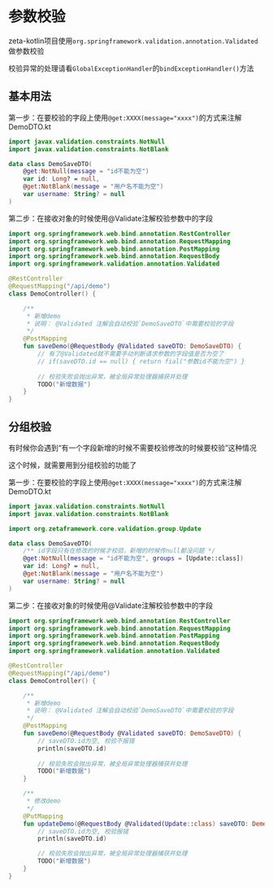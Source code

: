 # 参数校验

zeta-kotlin项目使用`org.springframework.validation.annotation.Validated`做参数校验

校验异常的处理请看`GlobalExceptionHandler`的`bindExceptionHandler()`方法

## 基本用法

第一步：在要校验的字段上使用`@get:XXXX(message="xxxx")`的方式来注解
DemoDTO.kt
```kotlin
import javax.validation.constraints.NotNull
import javax.validation.constraints.NotBlank

data class DemoSaveDTO(
    @get:NotNull(message = "id不能为空")
    var id: Long? = null,
    @get:NotBlank(message = "用户名不能为空")
    var username: String? = null
)
```

第二步：在接收对象的时候使用@Validate注解校验参数中的字段
```kotlin
import org.springframework.web.bind.annotation.RestController
import org.springframework.web.bind.annotation.RequestMapping
import org.springframework.web.bind.annotation.PostMapping
import org.springframework.web.bind.annotation.RequestBody
import org.springframework.validation.annotation.Validated

@RestController
@RequestMapping("/api/demo")
class DemoController() {

    /**
     * 新增demo
     * 说明： @Validated 注解会自动校验`DemoSaveDTO`中需要校验的字段
     */
    @PostMapping
    fun saveDemo(@RequestBody @Validated saveDTO: DemoSaveDTO) {
        // 有了@Validated就不需要手动判断请求参数的字段值是否为空了
        // if(saveDTO.id == null) { return fial("参数id不能为空") }
        
        // 校验失败会抛出异常，被全局异常处理器捕获并处理
        TODO("新增数据")
    }
}
```


## 分组校验
有时候你会遇到“有一个字段新增的时候不需要校验修改的时候要校验”这种情况

这个时候，就需要用到分组校验的功能了

第一步：在要校验的字段上使用`@get:XXXX(message="xxxx")`的方式来注解
DemoDTO.kt
```kotlin
import javax.validation.constraints.NotNull
import javax.validation.constraints.NotBlank

import org.zetaframework.core.validation.group.Update

data class DemoSaveDTO(
    /** id字段只有在修改的时候才校验，新增的时候传null都没问题 */
    @get:NotNull(message = "id不能为空", groups = [Update::class])
    var id: Long? = null,
    @get:NotBlank(message = "用户名不能为空")
    var username: String? = null
)
```

第二步：在接收对象的时候使用@Validate注解校验参数中的字段
```kotlin
import org.springframework.web.bind.annotation.RestController
import org.springframework.web.bind.annotation.RequestMapping
import org.springframework.web.bind.annotation.PostMapping
import org.springframework.web.bind.annotation.RequestBody
import org.springframework.validation.annotation.Validated

@RestController
@RequestMapping("/api/demo")
class DemoController() {

    /**
     * 新增demo
     * 说明： @Validated 注解会自动校验`DemoSaveDTO`中需要校验的字段
     */
    @PostMapping
    fun saveDemo(@RequestBody @Validated saveDTO: DemoSaveDTO) {
        // saveDTO.id为空, 校验不报错
        println(saveDTO.id)
        
        // 校验失败会抛出异常，被全局异常处理器捕获并处理
        TODO("新增数据")
    }

    /**
     * 修改demo
     */
    @PutMapping
    fun updateDemo(@RequestBody @Validated(Update::class) saveDTO: DemoSaveDTO) {
        // saveDTO.id为空, 校验报错
        println(saveDTO.id)

        // 校验失败会抛出异常，被全局异常处理器捕获并处理
        TODO("新增数据")
    }
}
```
